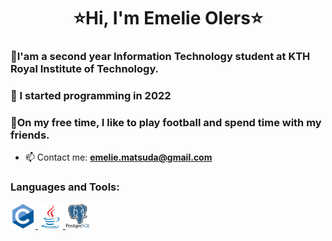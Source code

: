 <h1 align="center">⭐Hi, I'm Emelie Olers⭐</h1>
<h3>📌I'am a second year Information Technology student at KTH Royal Institute of Technology. </h3>
 <h3>📌 I started programming in 2022 </h3>
<h3>📌On my free time, I like to play football and spend time with my friends. </h3>

- 📫 Contact me: **emelie.matsuda@gmail.com**


</p>

<h3 align="left">Languages and Tools:</h3>
<p align="left"> <a href="https://www.cprogramming.com/" target="_blank" rel="noreferrer"> <img src="https://raw.githubusercontent.com/devicons/devicon/master/icons/c/c-original.svg" alt="c" width="40" height="40"/> </a> <a href="https://www.java.com" target="_blank" rel="noreferrer"> <img src="https://raw.githubusercontent.com/devicons/devicon/master/icons/java/java-original.svg" alt="java" width="40" height="40"/> </a> <a href="https://www.postgresql.org" target="_blank" rel="noreferrer"> <img src="https://raw.githubusercontent.com/devicons/devicon/master/icons/postgresql/postgresql-original-wordmark.svg" alt="postgresql" width="40" height="40"/> </a> </p>
